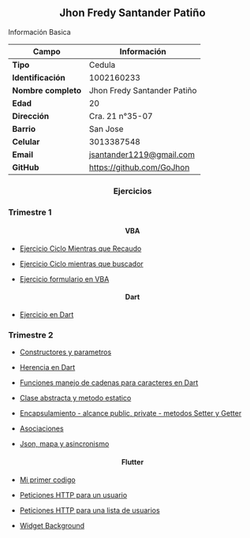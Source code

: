 <h2 align=center>Jhon Fredy Santander Patiño</h2>

Información Basica

| Campo | Información |
| --- | --- |
| **Tipo** | Cedula |
| **Identificación** | 1002160233 |
| **Nombre completo** | Jhon Fredy Santander Patiño|
| **Edad** | 20 |
| **Dirección** | Cra. 21 n°35-07 |
| **Barrio** | San Jose |
| **Celular** | 3013387548|
| **Email** | jsantander1219@gmail.com |
| **GitHub** | https://github.com/GoJhon |

<h3 align=center>Ejercicios</h3>

### Trimestre 1

<h4 align=center>VBA</h4>

- [Ejercicio Ciclo Mientras que Recaudo](/aprendices/jhonSantander/actividades/vba/whileRecaudo/README.md)

- [Ejercicio Ciclo mientras que buscador](/aprendices/jhonSantander/actividades/vba/whileBaseDatos/README.md)

- [Ejercicio formulario en VBA](/aprendices/jhonSantander/actividades/vba/Formulario/README.md)

<h4 align=center>Dart</h4>

- [Ejercicio en Dart](/aprendices/jhonSantander/actividades/dart/dartMetodos/README.md)

### Trimestre 2

- [Constructores y parametros](/aprendices/jhonSantander/actividades/dart/constructorParametros/README.md)

- [Herencia en Dart](/aprendices/jhonSantander/actividades/dart/herencia/README.md)

- [Funciones manejo de cadenas para caracteres en Dart](/aprendices/jhonSantander/actividades/dart/manejoCadenasDart/README.md)

- [Clase abstracta y metodo estatico](/aprendices/jhonSantander/actividades/dart/claseAbstractometodoStatic/README.md)

- [Encapsulamiento - alcance public, private - metodos Setter y Getter](/aprendices/jhonSantander/actividades/dart/encapsulamiento/README.md)

- [Asociaciones](/aprendices/jhonSantander/actividades/dart/asociaciones/README.md)

- [Json, mapa y asincronismo](/aprendices/jhonSantander/actividades/dart/json/README.md)

<h4 align=center>Flutter</h4>

- [Mi primer codigo](/aprendices/jhonSantander/actividades/flutter/dartPrimerCodigo/README.md)

- [Peticiones HTTP para un usuario](/aprendices/jhonSantander/actividades/flutter/flutterPeticionHTTP/README.md)

- [Peticiones HTTP para una lista de usuarios](/aprendices/jhonSantander/actividades/flutter/peticionesHttpListaUsuarios/README.md)

- [Widget Background](/aprendices/jhonSantander/actividades/flutter/background/README.md)